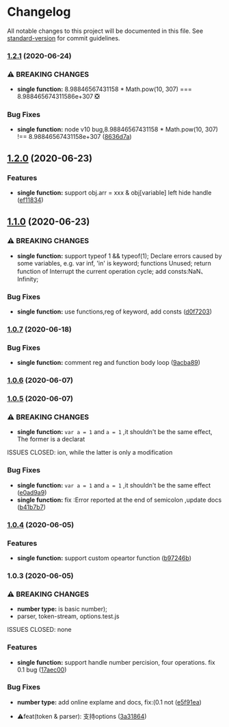 # Changelog

All notable changes to this project will be documented in this file. See [standard-version](https://github.com/conventional-changelog/standard-version) for commit guidelines.

### [1.2.1](https://github.com/yzw7489757/ceval/compare/v1.2.0...v1.2.1) (2020-06-24)


### ⚠ BREAKING CHANGES

* **single function:** 8.98846567431158 * Math.pow(10, 307) === 8.988465674311586e+307 ❎

### Bug Fixes

* **single function:** node v10 bug,8.98846567431158 * Math.pow(10, 307) !==  8.98846567431158e+307 ([8636d7a](https://github.com/yzw7489757/ceval/commit/8636d7a353587b07b14985c9b001e894d2c931d5))

## [1.2.0](https://github.com/yzw7489757/ceval/compare/v1.1.0...v1.2.0) (2020-06-23)


### Features

* **single function:** support obj.arr = xxx & obj[variable] left hide handle ([ef11834](https://github.com/yzw7489757/ceval/commit/ef118342050192743a7313dc860381e6d8843e55))

## [1.1.0](https://github.com/yzw7489757/ceval/compare/v1.0.7...v1.1.0) (2020-06-23)


### ⚠ BREAKING CHANGES

* **single function:** support typeof 1 && typeof(1); Declare errors caused by some variables, e.g. var inf, 'in' is
keyword; functions Unused; return function of Interrupt the current operation cycle;
 add
consts:NaN、Infinity;

### Bug Fixes

* **single function:** use functions,reg of keyword, add consts ([d0f7203](https://github.com/yzw7489757/ceval/commit/d0f72032fb6d1b1e97926d6ae9c2a9449b4f16bd))

### [1.0.7](https://github.com/yzw7489757/ceval/compare/v1.0.6...v1.0.7) (2020-06-18)


### Bug Fixes

* **single function:** comment reg and function body loop ([9acba89](https://github.com/yzw7489757/ceval/commit/9acba89bd4125344d2c97892440ee20a0cd5a020))

### [1.0.6](https://github.com/yzw7489757/ceval/compare/v1.0.5...v1.0.6) (2020-06-07)

### [1.0.5](https://github.com/yzw7489757/ceval/compare/v1.0.4...v1.0.5) (2020-06-07)


### ⚠ BREAKING CHANGES

* **single function:** `var a = 1` and `a = 1` ,it shouldn't be the same effect, The former is a declarat

ISSUES CLOSED:  ion, while the latter is only a modification

### Bug Fixes

* **single function:** `var a = 1` and `a = 1` ,it shouldn't be the same effect ([e0ad9a9](https://github.com/yzw7489757/ceval/commit/e0ad9a98b468f26d33c3e3114bdc0a20cabd15a5))
* **single function:** fix :Error reported at the end of semicolon ,update docs ([b41b7b7](https://github.com/yzw7489757/ceval/commit/b41b7b781817bc3e8f4312f0fbcb699b3eed31bc))

### [1.0.4](https://github.com/yzw7489757/ceval/compare/v1.0.3...v1.0.4) (2020-06-05)


### Features

* **single function:** support custom opeartor function ([b97246b](https://github.com/yzw7489757/ceval/commit/b97246bfdcf08b61b6c5690697f49ebbef327392))

### 1.0.3 (2020-06-05)


### ⚠ BREAKING CHANGES

* **number type:** is basic number);
* parser, token-stream, options.test.js

ISSUES CLOSED:  none

### Features

* **single function:** support handle number percision, four operations. fix 0.1 bug ([17aec00](https://github.com/yzw7489757/ceval/commit/17aec009d29ddf6a8c132a56dc5eb2aa36aa5192))


### Bug Fixes

* **number type:** add online explame and docs, fix:(0.1 not ([e5f91ea](https://github.com/yzw7489757/ceval/commit/e5f91ea4bbc65a0a2bca5e3fbec7ce9976c837e5))


* ⚠️feat(token & parser): 支持options ([3a31864](https://github.com/yzw7489757/ceval/commit/3a318649c75a9f4cbac8a8f353d550407715fd3f))
